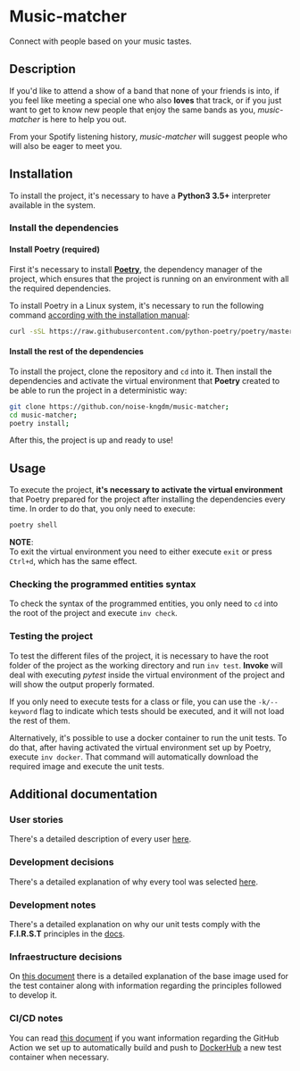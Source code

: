 # Music-matcher
Connect with people based on your music tastes.

## Description
If you'd like to attend a show of a band that none of your friends is into, if you feel like meeting a special one who also **loves** that track, or if you just want to get to know new people that enjoy the same bands as you, *music-matcher* is here to help you out.

From your Spotify listening history, *music-matcher* will suggest people who will also be eager to meet you.

## Installation
To install the project, it's necessary to have a **Python3 3.5+** interpreter available in the system.  

### Install the dependencies
#### Install Poetry (required)
First it's necessary to install [**Poetry**](https://python-poetry.org/), the dependency manager of the project, which ensures that the project is running on an environment with all the required dependencies.  

To install Poetry in a Linux system, it's necessary to run the following command [according with the installation manual](https://python-poetry.org/docs/master/#installation):
```zsh
curl -sSL https://raw.githubusercontent.com/python-poetry/poetry/master/install-poetry.py | python3 - && \
```  

#### Install the rest of the dependencies
To install the project, clone the repository and `cd` into it. Then install the dependencies and activate the virtual environment that **Poetry** created to be able to run the project in a deterministic way:

```zsh
git clone https://github.con/noise-kngdm/music-matcher;
cd music-matcher;
poetry install;
```  

After this, the project is up and ready to use!

## Usage
To execute the project, **it's necessary to activate the virtual environment** that Poetry prepared for the project after installing the dependencies every time. In order to do that, you only need to execute:
```zsh
poetry shell
```  

**NOTE**:  
To exit the virtual environment you need to either execute `exit` or press `Ctrl+d`, which has the same effect.  

### Checking the programmed entities syntax
To check the syntax of the programmed entities, you only need to `cd` into the root of the project and execute `inv check`.

### Testing the project
To test the different files of the project, it is necessary to have the root folder of the project as the working directory and run `inv test`. **Invoke** will deal with executing *pytest* inside the virtual environment of the project and will show the output properly formated.  

If you only need to execute tests for a class or file, you can use the `-k/--keyword` flag to indicate which tests should be executed, and it will not load the rest of them.

Alternatively, it's possible to use a docker container to run the unit tests. To do that, after having activated the virtual environment set up by Poetry, execute `inv docker`. That command will automatically download the required image and execute the unit tests.
  
## Additional documentation
### User stories
There's a detailed description of every user [here](docs/users.md).  

### Development decisions
There's a detailed explanation of why every tool was selected [here](docs/development_decisions.md).

### Development notes
There's a detailed explanation on why our unit tests comply with the **F.I.R.S.T** principles in the [docs](docs/development_notes.md).

### Infraestructure decisions
On [this document](docs/infrastructure_decisions.md) there is a detailed explanation of the base image used for the test container along with information regarding the principles followed to develop it.

### CI/CD notes
You can read [this document](docs/cicd_notes.md) if you want information regarding the GitHub Action we set up to automatically build and push to [DockerHub](https://hub.docker.com/repository/docker/gonzz/music_matcher) a new test container when necessary.
